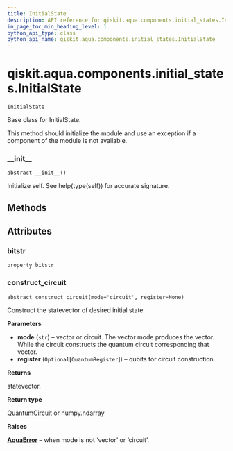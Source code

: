 ```yaml
---
title: InitialState
description: API reference for qiskit.aqua.components.initial_states.InitialState
in_page_toc_min_heading_level: 1
python_api_type: class
python_api_name: qiskit.aqua.components.initial_states.InitialState
---
```


<span id="qiskit-aqua-components-initial-states-initialstate" />

# qiskit.aqua.components.initial\_states.InitialState

<span id="qiskit.aqua.components.initial_states.InitialState" />

`InitialState`

Base class for InitialState.

This method should initialize the module and use an exception if a component of the module is not available.

### \_\_init\_\_

<span id="qiskit.aqua.components.initial_states.InitialState.__init__" />

`abstract __init__()`

Initialize self. See help(type(self)) for accurate signature.

## Methods

## Attributes

### bitstr

<span id="qiskit.aqua.components.initial_states.InitialState.bitstr" />

`property bitstr`

### construct\_circuit

<span id="qiskit.aqua.components.initial_states.InitialState.construct_circuit" />

`abstract construct_circuit(mode='circuit', register=None)`

Construct the statevector of desired initial state.

**Parameters**

*   **mode** (`str`) – vector or circuit. The vector mode produces the vector. While the circuit constructs the quantum circuit corresponding that vector.
*   **register** (`Optional`\[`QuantumRegister`]) – qubits for circuit construction.

**Returns**

statevector.

**Return type**

[QuantumCircuit](qiskit.circuit.QuantumCircuit "qiskit.circuit.QuantumCircuit") or numpy.ndarray

**Raises**

[**AquaError**](qiskit.aqua.AquaError "qiskit.aqua.AquaError") – when mode is not ‘vector’ or ‘circuit’.

